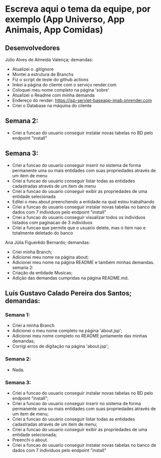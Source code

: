 # Escreva aqui o tema da equipe, por exemplo (App Universo, App Animais, App Comidas)

## Desenvolvedores

Júlio Alves de Almeida Valença;
demandas:

- Atualizei o .gitignore
- Montei a estrutura de Branchs
- Fiz o script de teste do github actions
- linkei a página do cliente com o serviço render.com
- Coloquei meu nome completo na página 'sobre'
- Atualizei o Readme com minha demanda
- Endereço do render: https://jsp-servlet-baseapp-imab.onrender.com
- Criei o Database na máquina do cliente
## Semana 2:
- Criei a funcao do usuario conseguir instalar novas tabelas no BD pelo endpoint "install"

## Semana 3:
- Criei a funcao do usuario conseguir inserir no sistema de forma permanente uma ou mais entidades com suas propriedades através de um item de menu
- Criei a funcao do usuário conseguir listar todas as entidades cadastradas através de um item de menu
- Criei a funcao do usuario conseguir exibir as propriedades de uma entidade selecionada
- Editei o meu about preenchendo a entidade na qual estou trabalhando
- Criei a funcao do usuario conseguir instalar novas tabelas no banco de dados com 7 individuos pelo endpoint "install"
- Criei a funcao do usuario conseguir visualizar todos os individuos listados com paginacao de 3 individuos
- Criei a funcao que permite que o usuario delete, mas o item nao e totalmente deletado do banco 

Ana Júlia Figuerêdo Bernardo;
demandas:

- Criei minha Branch;
- Adicionei meu nome na página about;
- Adicionei meu nome na página README e também minhas demandas.
semana 2:
- Criação da entidade Musicas;
- Adição das demandas cumpridas na página README.md.

## Luís Gustavo Calado Pereira dos Santos; demandas:

### Semana 1:
- Criei a minha Branch
- Adicionei o meu nome completo na página 'about.jsp';
- Adicionei meu nome completo no README juntamente das minhas demandas;
- Corrigi erros de digitação na página 'about.jsp';

### Semana 2: 
- Nada.

### Semana 3:
- Criei a funcao do usuario conseguir instalar novas tabelas no BD pelo endpoint "install";
- Criei a funcao do usuario conseguir inserir no sistema de forma permanente uma ou mais entidades com suas propriedades através de um item de menu;
- Criei a funcao do usuário conseguir listar todas as entidades cadastradas através de um item de menu;
- Criei a funcao do usuario conseguir exibir as propriedades de uma entidade selecionada;
- Preenchi o about.
- Criei a funcao do usuario conseguir instalar novas tabelas no banco de dados com 7 individuos pelo endpoint "install"
